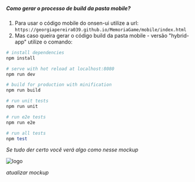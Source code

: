 
##### Como gerar o processo de build da pasta mobile?
1. Para usar o código mobile do onsen-ui utilize a url: `https://georgiapereira039.github.io/MemoriaGame/mobile/index.html`
2. Mas caso queira gerar o código build da pasta mobile - versão "hybrid-app" utilize o comando:

```ruby
# install dependencies
npm install

# serve with hot reload at localhost:8080
npm run dev

# build for production with minification
npm run build

# run unit tests
npm run unit

# run e2e tests
npm run e2e

# run all tests
npm test
```

*Se tudo der certo você verá algo como nesse mockup*

<img src="../../src/assets/mockup/mockup3.png" alt="logo" id="3813720" class="flaticon" />


*atualizar mockup*
